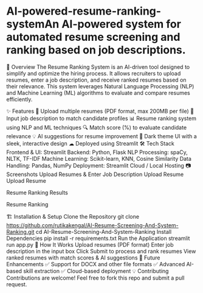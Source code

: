 # AI-powered-resume-ranking-systemAn AI-powered system for automated resume screening and ranking based on job descriptions.
📌 Overview
The Resume Ranking System is an AI-driven tool designed to simplify and optimize the hiring process. It allows recruiters to upload resumes, enter a job description, and receive ranked resumes based on their relevance. This system leverages Natural Language Processing (NLP) and Machine Learning (ML) algorithms to evaluate and compare resumes efficiently.

✨ Features
📂 Upload multiple resumes (PDF format, max 200MB per file)
📝 Input job description to match candidate profiles
📊 Resume ranking system using NLP and ML techniques
🔍 Match score (%) to evaluate candidate relevance
💡 AI suggestions for resume improvement
🎨 Dark theme UI with a sleek, interactive design
☁ Deployed using Streamlit
🛠️ Tech Stack
Frontend & UI: Streamlit
Backend: Python, Flask
NLP Processing: spaCy, NLTK, TF-IDF
Machine Learning: Scikit-learn, KNN, Cosine Similarity
Data Handling: Pandas, NumPy
Deployment: Streamlit Cloud / Local Hosting
📷 Screenshots
Upload Resumes & Enter Job Description
Upload Resume Upload Resume

Resume Ranking Results

Resume Ranking

🏗️ Installation & Setup
Clone the Repository
git clone https://github.com/rutikakengal/AI-Resume-Screening-And-System-Ranking.git
cd AI-Resume-Screening-And-System-Ranking
Install Dependencies
pip install -r requirements.txt
Run the Application
streamlit run app.py
🎯 How It Works
Upload resumes (PDF format)
Enter job description in the input box
Click Submit to process and rank resumes
View ranked resumes with match scores & AI suggestions
📌 Future Enhancements
✅ Support for DOCX and other file formats
✅ Advanced AI-based skill extraction
✅ Cloud-based deployment
💡 Contributing
Contributions are welcome! Feel free to fork this repo and submit a pull request.
